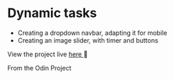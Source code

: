 # Dynamic tasks

- Creating a dropdown navbar, adapting it for mobile
- Creating an image slider, with timer and buttons

View the project live <a href="https://em-wb.github.io/top-dynamic-tasks">here </a>👀

From the Odin Project
